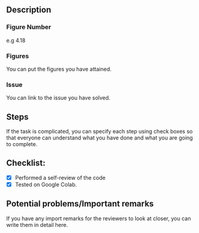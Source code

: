 ## Description

### Figure Number

e.g 4.18

### Figures

You can put the figures you have attained.

### Issue 

You can link to the issue you have solved.

## Steps

If the task is complicated, you can specify each step using check boxes so that everyone can understand what you have done and what you are going to complete.

## Checklist:

- [x] Performed a self-review of the code
- [x] Tested on Google Colab.

## Potential problems/Important remarks

If you have any import remarks  for the reviewers to look at closer,  you can write them in detail here. 
